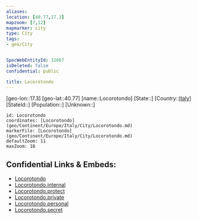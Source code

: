 ```yaml
---
aliases: 
location: [40.77,17.3]
mapzoom: [7,12] 
mapmarker: city 
type: City
tags:
- geo/City


SpocWebEntityId: 32067
isDeleted: false
confidential: public

title: Locorotondo
---
```

[geo-lon::17.3]
[geo-lat::40.77]
[name::Locorotondo]
[State::]
[Country::[Italy](geo/Continent/Europe/Italy.md)]
[StateId::]
[Population::]
[Unknown::]


```leaflet
id: Locorotondo
coordinates: [Locorotondo](geo/Continent/Europe/Italy/City/Locorotondo.md)
markerFile: [Locorotondo](geo/Continent/Europe/Italy/City/Locorotondo.md)
defaultZoom: 11 
maxZoom: 18
```


## Confidential Links & Embeds: 
- [Locorotondo](../../../../../../_public/geo/Continent/Europe/Italy/City/Locorotondo.md) 
- [Locorotondo.internal](../../../../../../_internal/geo/Continent/Europe/Italy/City/Locorotondo.internal.md) 
- [Locorotondo.protect](../../../../../../_protect/geo/Continent/Europe/Italy/City/Locorotondo.protect.md) 
- [Locorotondo.private](../../../../../../_private/geo/Continent/Europe/Italy/City/Locorotondo.private.md) 
- [Locorotondo.personal](../../../../../../_personal/geo/Continent/Europe/Italy/City/Locorotondo.personal.md) 
- [Locorotondo.secret](../../../../../../_secret/geo/Continent/Europe/Italy/City/Locorotondo.secret.md) 
